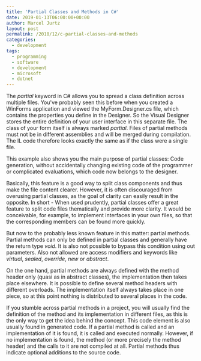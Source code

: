 ```yaml
---
title: 'Partial Classes and Methods in C#'
date: 2019-01-13T06:00:00+00:00
author: Marcel Jurtz
layout: post
permalink: /2018/12/c-partial-classes-and-methods
categories:
  - development
tags:
  - programming
  - software
  - development
  - microsoft
  - dotnet
---
```


The *partial* keyword in C# allows you to spread a class definition across multiple files. You've probably seen this before when you created a WinForms application and viewed the MyForm.Designer.cs file, which contains the properties you define in the Designer. So the Visual Designer stores the entire definition of your user interface in this separate file. The class of your form itself is always marked *partial*. Files of partial methods must not be in different assemblies and will be merged during compilation. The IL code therefore looks exactly the same as if the class were a single file.

This example also shows you the main purpose of partial classes: Code generation, without accidentally changing existing code of the programmer or complicated evaluations, which code now belongs to the designer.

Basically, this feature is a good way to split class components and thus make the file content clearer. However, it is often discouraged from overusing partial classes, as the goal of clarity can easily result in  the opposite. In short - When used prudently, partial classes offer a great feature to split code files thematically and provide more clarity. It would be conceivable, for example, to implement interfaces in your own files, so that the corresponding members can be found more quickly.

But now to the probably less known feature in this matter: partial methods. Partial methods can only be defined in partial classes and generally have the return type *void*.  It is also not possible to bypass this condition using out parameters. Also not allowed are access modifiers and keywords like *virtual*, *sealed*, *override*, *new* or *abstract*.

On the one hand, partial methods are always defined with the method header only (quasi as in abstract classes), the implementation then takes place elsewhere. It is possible to define several method headers with different overloads. The implementation itself always takes place in one piece, so at this point nothing is distributed to several places in the code.

If you stumble across partial methods in a project, you will usually find the definition of the method and its implementation in different files, as this is the only way to get the idea behind the concept. This code element is also usually found in generated code. If a partial method is called and an implementation of it is found, it is called and executed normally. However, if no implementation is found, the method (or more precisely the method header) and the calls to it are not compiled at all. Partial methods thus indicate optional additions to the source code.